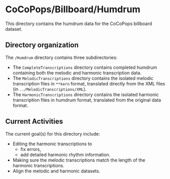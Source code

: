 # CoCoPops/Billboard/Humdrum

This directory contains the humdrum data for the CoCoPops billboard dataset.


## Directory organization

The `/Humdrum` directory contains three subdirectories:

+ The `CompleteTranscriptions` directory contains completed humdrum containing both the melodic and harmonic transcription data.
+ The `MelodicTranscriptions` directory contains the isolated melodic transcription files in `**kern` format, translated directly from the XML files (in `../MelodicTranscriptions/XML`).
+ The `HarmonicTranscriptions` directory contains the isolated harmonic transcription files in humdrum format, translated from the original data format.

## Current Activities

The current goal(s) for this directory include:

+ Editing the harmonic transcriptions to 
     + fix errors,
     + add detailed harmonic rhythm information.
+ Making sure the melodic transcriptions match the length of the harmonic transcriptions.
+ Align the melodic and harmonic datasets.

